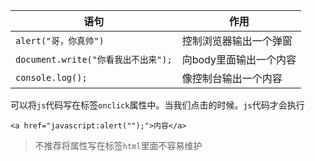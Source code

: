 | 语句                                | 作用                   |
| ----------------------------------- | ---------------------- |
| `alert("哥，你真帅")`               | 控制浏览器输出一个弹窗 |
| `document.write("你看我出不出来");` | 向body里面输出一个内容 |
| `console.log();`                    | 像控制台输出一个内容   |

可以将`js`代码写在标签`onclick`属性中。当我们点击的时候。`js`代码才会执行

`<a href="javascript:alert("");">内容</a>`

> 不推荐将属性写在标签`html`里面不容易维护

 
